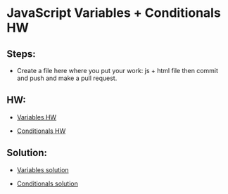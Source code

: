 # JavaScript Variables + Conditionals HW


## Steps:

- Create a file here where you put your work: js + html file then commit and push and make a pull request.

## HW:

* [Variables HW](variables_hw.md)

* [Conditionals HW](conditionals_hw.md)

## Solution:

- [Variables solution](variables_solution.js)

- [Conditionals solution](variables_solution.js)
